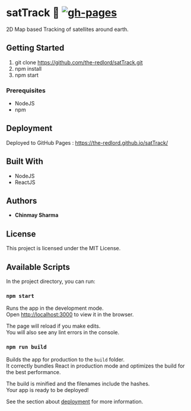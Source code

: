 # satTrack :satellite: [![gh-pages](https://img.shields.io/badge/gh--pages-deployed-blue?logo=github)](https://the-redlord.github.io/satTrack/)

2D Map based Tracking of satellites around earth.

## Getting Started

1. git clone https://github.com/the-redlord/satTrack.git
2. npm install
4. npm start

### Prerequisites

* NodeJS
* npm

## Deployment

Deployed to GitHub Pages : https://the-redlord.github.io/satTrack/

## Built With

* NodeJS
* ReactJS

## Authors

* **Chinmay Sharma**

## License

This project is licensed under the MIT License.

## Available Scripts

In the project directory, you can run:

### `npm start`

Runs the app in the development mode.<br />
Open [http://localhost:3000](http://localhost:3000) to view it in the browser.

The page will reload if you make edits.<br />
You will also see any lint errors in the console.

### `npm run build`

Builds the app for production to the `build` folder.<br />
It correctly bundles React in production mode and optimizes the build for the best performance.

The build is minified and the filenames include the hashes.<br />
Your app is ready to be deployed!

See the section about [deployment](https://facebook.github.io/create-react-app/docs/deployment) for more information.
